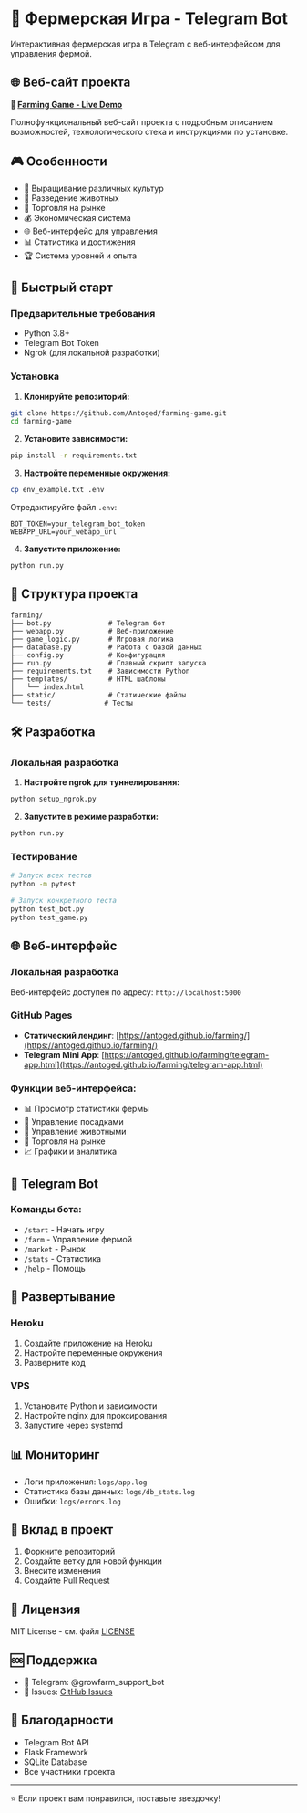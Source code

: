# 🌾 Фермерская Игра - Telegram Bot

Интерактивная фермерская игра в Telegram с веб-интерфейсом для управления фермой.

## 🌐 Веб-сайт проекта

**🌾 [Farming Game - Live Demo](https://antoged.github.io/farming-game/)**

Полнофункциональный веб-сайт проекта с подробным описанием возможностей, технологического стека и инструкциями по установке.

## 🎮 Особенности

- 🌱 Выращивание различных культур
- 🐄 Разведение животных
- 🏪 Торговля на рынке
- 💰 Экономическая система
- 🌐 Веб-интерфейс для управления
- 📊 Статистика и достижения
- 🏆 Система уровней и опыта

## 🚀 Быстрый старт

### Предварительные требования

- Python 3.8+
- Telegram Bot Token
- Ngrok (для локальной разработки)

### Установка

1. **Клонируйте репозиторий:**
```bash
git clone https://github.com/Antoged/farming-game.git
cd farming-game
```

2. **Установите зависимости:**
```bash
pip install -r requirements.txt
```

3. **Настройте переменные окружения:**
```bash
cp env_example.txt .env
```

Отредактируйте файл `.env`:
```env
BOT_TOKEN=your_telegram_bot_token
WEBAPP_URL=your_webapp_url
```

4. **Запустите приложение:**
```bash
python run.py
```

## 📁 Структура проекта

```
farming/
├── bot.py              # Telegram бот
├── webapp.py           # Веб-приложение
├── game_logic.py       # Игровая логика
├── database.py         # Работа с базой данных
├── config.py           # Конфигурация
├── run.py              # Главный скрипт запуска
├── requirements.txt    # Зависимости Python
├── templates/          # HTML шаблоны
│   └── index.html
├── static/             # Статические файлы
└── tests/             # Тесты
```

## 🛠️ Разработка

### Локальная разработка

1. **Настройте ngrok для туннелирования:**
```bash
python setup_ngrok.py
```

2. **Запустите в режиме разработки:**
```bash
python run.py
```

### Тестирование

```bash
# Запуск всех тестов
python -m pytest

# Запуск конкретного теста
python test_bot.py
python test_game.py
```

## 🌐 Веб-интерфейс

### Локальная разработка
Веб-интерфейс доступен по адресу: `http://localhost:5000`

### GitHub Pages
- **Статический лендинг**: [https://antoged.github.io/farming/](https://antoged.github.io/farming/)
- **Telegram Mini App**: [https://antoged.github.io/farming/telegram-app.html](https://antoged.github.io/farming/telegram-app.html)

### Функции веб-интерфейса:
- 📊 Просмотр статистики фермы
- 🌱 Управление посадками
- 🐄 Управление животными
- 🏪 Торговля на рынке
- 📈 Графики и аналитика

## 📱 Telegram Bot

### Команды бота:
- `/start` - Начать игру
- `/farm` - Управление фермой
- `/market` - Рынок
- `/stats` - Статистика
- `/help` - Помощь

## 🚀 Развертывание

### Heroku

1. Создайте приложение на Heroku
2. Настройте переменные окружения
3. Разверните код

### VPS

1. Установите Python и зависимости
2. Настройте nginx для проксирования
3. Запустите через systemd

## 📊 Мониторинг

- Логи приложения: `logs/app.log`
- Статистика базы данных: `logs/db_stats.log`
- Ошибки: `logs/errors.log`

## 🤝 Вклад в проект

1. Форкните репозиторий
2. Создайте ветку для новой функции
3. Внесите изменения
4. Создайте Pull Request

## 📄 Лицензия

MIT License - см. файл [LICENSE](LICENSE)

## 🆘 Поддержка

- 💬 Telegram: @growfarm_support_bot
- 🐛 Issues: [GitHub Issues](https://github.com/Antoged/farming-game/issues)

## 🙏 Благодарности

- Telegram Bot API
- Flask Framework
- SQLite Database
- Все участники проекта

---

⭐ Если проект вам понравился, поставьте звездочку!
